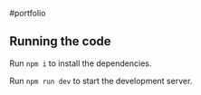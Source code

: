 
  #portfolio
  ## Running the code

  Run `npm i` to install the dependencies.

  Run `npm run dev` to start the development server.
  
